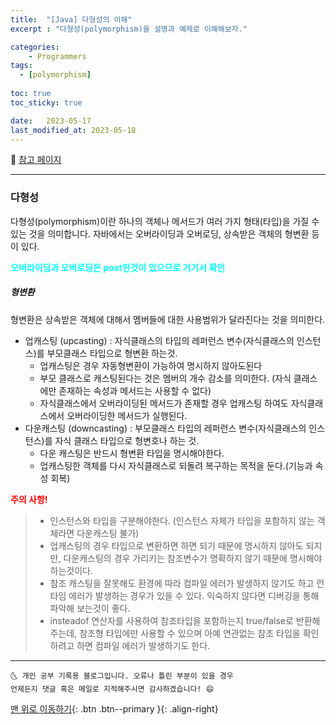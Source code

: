 ```yaml
---
title:  "[Java] 다형성의 이해"
excerpt : "다형성(polymorphism)을 설명과 예제로 이해해보자."

categories: 
	- Programmers
tags:
  - [polymorphism]
  
toc: true
toc_sticky: true

date:   2023-05-17
last_modified_at: 2023-05-18
---
```


🔎 [참고 페이지](https://kadosholy.tistory.com/99)

---
### 다형성
다형성(polymorphism)이란 하나의 객체나 메서드가 여러 가지 형태(타입)을 가질 수 있는 것을 의미합니다.
자바에서는 오버라이딩과 오버로딩, 상속받은 객체의 형변환 등이 있다.

<strong style="color:#00FFFF">오버라이딩과 오버로딩은 post한것이 있으므로 거기서 확인</strong>


##### 형변환
형변환은 상속받은 객체에 대해서 멤버들에 대한 사용범위가 달라진다는 것을 의미한다.

- 업캐스팅 (upcasting) : 자식클래스의 타입의 레퍼런스 변수(자식클래스의 인스턴스)를 부모클래스 타입으로 형변환 하는것.
  - 업캐스팅은 경우 자동형변환이 가능하여 명시하지 않아도된다
  - 부모 클래스로 캐스팅된다는 것은 멤버의 개수 감소를 의미한다. (자식 클래스에만 존재하는 속성과 메서드는 사용할 수 없다)
  - 자식클래스에서 오버라이딩된 메서드가 존재할 경우 업캐스팅 하여도 자식클래스에서 오버라이딩한 메서드가 실행된다.
- 다운캐스팅 (downcasting) : 부모클래스 타입의 레퍼런스 변수(자식클래스의 인스턴스)를 자식 클래스 타입으로 형변호나 하는 것.
  - 다운 캐스팅은 반드시 형변환 타입을 명시해야한다. 
  - 업캐스팅한 객체를 다시 자식클래스로 되돌려 복구하는 목적을 둔다.(기능과 속성 회복)

<strong style="color:red">주의 사항!</strong>

> - 인스턴스와 타입을 구분해야한다. (인스턴스 자체가 타입을 포함하지 않는 객체라면 다운캐스팅 불가)
> - 업캐스팅의 경우 타입으로 변환하면 하면 되기 때문에 명시하지 않아도 되지만, 다운캐스팅의 경우 가리키는 참조변수가 명확하지 않기 때문에 명시해야하는것이다.
> - 참조 캐스팅을 잘못해도 환경에 따라 컴파일 에러가 발생하지 않기도 하고 런타임 에러가 발생하는 경우가 있을 수 있다. 익숙하지 않다면 디버깅을 통해 파악해 보는것이 좋다.
> - insteadof 연산자를 사용하여 참조타입을 포함하는지 true/false로 반환해주는데, 참조형 타입에만 사용할 수 있으며 아예 연관없는 참조 타입을 확인하려고 하면 컴파일 에러가 발생하기도 한다.<br>



***
    🌜 개인 공부 기록용 블로그입니다. 오류나 틀린 부분이 있을 경우 
    언제든지 댓글 혹은 메일로 지적해주시면 감사하겠습니다! 😄

[맨 위로 이동하기](#){: .btn .btn--primary }{: .align-right}

